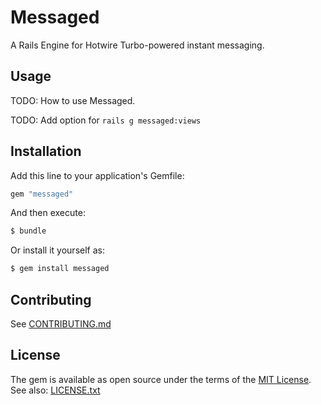 # Messaged
A Rails Engine for Hotwire Turbo-powered instant messaging.

## Usage
TODO: How to use Messaged.

TODO: Add option for `rails g messaged:views`

## Installation
Add this line to your application's Gemfile:

```ruby
gem "messaged"
```

And then execute:
```bash
$ bundle
```

Or install it yourself as:
```bash
$ gem install messaged
```

## Contributing
See [CONTRIBUTING.md](https://github.com/ianrandmckenzie/messaged/blob/main/CONTRIBUTING.md)

## License
The gem is available as open source under the terms of the [MIT License](https://opensource.org/licenses/MIT).
See also: [LICENSE.txt](https://github.com/ianrandmckenzie/messaged/blob/main/LICENSE.txt)